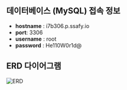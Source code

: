 ## 데이터베이스 (MySQL) 접속 정보

* **hostname** : i7b306.p.ssafy.io
* **port**: 3306
* **username** : root
* **password** : He110W0r1d@



## ERD 다이어그램

![ERD](https://user-images.githubusercontent.com/64128134/185531783-53644dc6-bbae-45f2-b6e1-f9808cfa0347.png)
